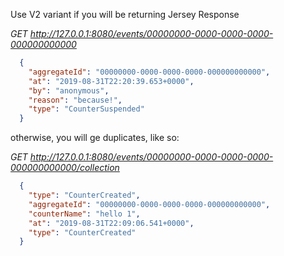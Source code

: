 Use V2 variant if you will be returning Jersey Response

_GET http://127.0.0.1:8080/events/00000000-0000-0000-0000-000000000000_

```json
  {
    "aggregateId": "00000000-0000-0000-0000-000000000000",
    "at": "2019-08-31T22:20:39.653+0000",
    "by": "anonymous",
    "reason": "because!",
    "type": "CounterSuspended"
  }
```

otherwise, you will ge duplicates, like so:

_GET http://127.0.0.1:8080/events/00000000-0000-0000-0000-000000000000/collection_

```json
  {
    "type": "CounterCreated",
    "aggregateId": "00000000-0000-0000-0000-000000000000",
    "counterName": "hello 1",
    "at": "2019-08-31T22:09:06.541+0000",
    "type": "CounterCreated"
  }
```
